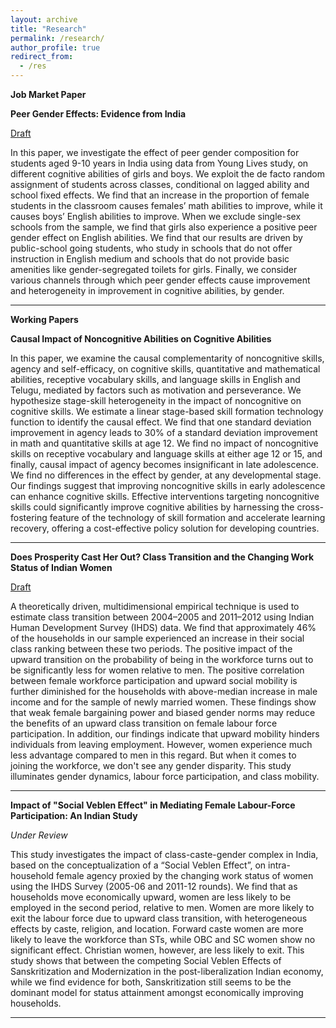 ```yaml
---
layout: archive
title: "Research"
permalink: /research/
author_profile: true
redirect_from:
  - /res
---
```



**Job Market Paper**

**Peer Gender Effects: Evidence from India**
  
[Draft](https://www.dropbox.com/scl/fi/ahpl4xyzvsym4e76zigvk/Peer-Gender-Effect_Vanshika_JMP.pdf?rlkey=qeyqvrl6gjienk4fsus358wu7&st=edp6g0mj&dl=0)

In this paper, we investigate the effect of peer gender composition for students aged 9-10 years in India using data from Young Lives study, on different cognitive abilities of girls and boys. We exploit the de facto random assignment of students across classes, conditional on lagged ability and school fixed effects. We find that an increase in the proportion of female students in the classroom causes females’ math abilities to improve, while it causes boys’ English abilities to improve. When we exclude single-sex schools from the sample, we find that girls also experience a positive peer gender effect on English abilities. We find that our results are driven by public-school going students, who study in schools that do not offer instruction in English medium and schools that do not provide basic amenities like gender-segregated toilets for girls. Finally, we consider various channels through which peer gender effects cause improvement and heterogeneity in improvement in cognitive abilities, by gender.

------

**Working Papers**

**Causal Impact of Noncognitive Abilities on Cognitive Abilities**
  
In this paper, we examine the causal complementarity of noncognitive skills, agency and self-efficacy, on cognitive skills, quantitative and mathematical abilities, receptive vocabulary skills, and language skills in English and Telugu, mediated by factors such as motivation and perseverance. We hypothesize stage-skill heterogeneity in the impact of noncognitive on cognitive skills. We estimate a linear stage-based skill formation technology function to identify the causal effect. We find that one standard deviation improvement in agency leads to 30% of a standard deviation improvement in math and quantitative skills at age 12. We find no impact of noncognitive skills on receptive vocabulary and language skills at either age 12 or 15, and finally, causal impact of agency becomes insignificant in late adolescence. We find no differences in the effect by gender, at any developmental stage.  Our findings suggest that improving noncognitive skills in early adolescence can enhance cognitive skills. Effective interventions targeting noncognitive skills could significantly improve cognitive abilities by harnessing the cross-fostering feature of the technology of skill formation and accelerate learning recovery, offering a cost-effective policy solution for developing countries. 


------

**Does Prosperity Cast Her Out? Class Transition and the Changing Work Status of Indian Women**

[Draft](https://papers.ssrn.com/sol3/papers.cfm?abstract_id=4903206)

A theoretically driven, multidimensional empirical technique is used to estimate class transition between 2004–2005 and 2011–2012 using Indian Human Development Survey (IHDS) data. We find that approximately 46% of the households in our sample experienced an increase in their social class ranking between these two periods. The positive impact of the upward transition on the probability of being in the workforce turns out to be significantly less for women relative to men. The positive correlation between female workforce participation and upward social mobility is further diminished for the households with above-median increase in male income and for the sample of newly married women. These findings show that weak female bargaining power and biased gender norms may reduce the benefits of an upward class transition on female labour force participation. In addition, our findings indicate that upward mobility hinders individuals from leaving employment. However, women experience much less advantage compared to men in this regard. But when it comes to joining the workforce, we don't see any gender disparity. This study illuminates gender dynamics, labour force participation, and class mobility.

------

**Impact of "Social Veblen Effect" in Mediating Female Labour-Force Participation: An Indian Study**

_Under Review_

This study investigates the impact of class-caste-gender complex in India, based on the conceptualization of a “Social Veblen Effect”, on intra-household female agency proxied by the changing work status of women using the IHDS Survey (2005-06 and 2011-12 rounds). We find that as households move economically upward, women are less likely to be employed in the second period, relative to men. Women are more likely to exit the labour force due to upward class transition, with heterogeneous effects by caste, religion, and location. Forward caste women are more likely to leave the workforce than STs, while OBC and SC women show no significant effect. Christian women, however, are less likely to exit. This study shows that between the competing Social Veblen Effects of Sanskritization and Modernization in the post-liberalization Indian economy, while we find evidence for both, Sanskritization still seems to be the dominant model for status attainment amongst economically improving households.

------
